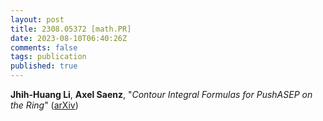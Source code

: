 ```yaml
---
layout: post
title: 2308.05372 [math.PR]
date: 2023-08-10T06:40:26Z
comments: false
tags: publication
published: true
---
```


<b>Jhih-Huang Li</b>, <b>Axel Saenz</b>, "<i>Contour Integral Formulas for PushASEP on the Ring</i>" ([arXiv](http://arxiv.org/abs/2308.05372v1))
